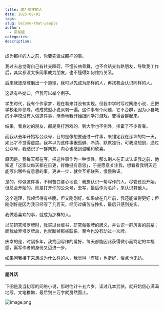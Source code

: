 ```yaml
---
title: 成为那样的人
date: 2025-08-01
tags: 
slug: become-that-people
author:
  - 梁某银
categories: 
description:
---
```

成为那样的人之前，你要先做成那样的事。

我过去总觉得自己有社交障碍，不懂长袖善舞，也不会结交各路朋友，导致我工作后，其实都没太多同事成为朋友，也不懂得如何维持关系。

后来我逐渐琢磨出一个道理，我可以先成为那样的人，再找机会认识同样的人。

这话有些拗口，但我可以举个例子。

学生时代，我有个作家梦，现在看来并没有实现。但我中学时写过网络小说，还把学校老师领导，改成微型小说讽刺一遍。这件事有个问题，它不合群，因为小县城的小学校没有人做这件事，渐渐地我开始跟同学打游戏，变得合群起来。

结果，我身边的朋友，都是臭打游戏的，到大学也不例外，挥霍了不少青春。

而我从去年开始写公众号，目的是像想要通过一件事，来锚定我在深圳的每一天，如此才不觉得虚度。我本以为这件事很孤僻、冷清、默默独行，可我没想到，通过公众号，我结识了一群网友，内心也感到温暖和欣喜。

原因是，我每天都在写，把这件事作为一种惯性，那么别人在正式认识我之前，他知道「这家伙每天都在日更，好像挺有意思」，于是愿意关注我，想看看我明天还能写出哪些有意思的事。更进一步，就会互相联系，慢慢熟识。

是的，你做这件事，不用苦口婆心地说：我想认识一帮写作的人，尽管还没开始，但总会开始的。而是打开你的公众号，去写，最后作为名片，来认识其他人。

这个道理，我领悟得有些晚，但又刚刚好。如果放在几年前，我还能做得更好；但刚刚好是因为我已经写了几百天，经历过痛苦与挣扎，最后只感到充实。

我做着喜欢的事，就成为那样的人。

以前研究塔罗牌时，我买过台版书，研究每张牌的牌义，并认识一群厉害的前辈；而我放弃塔罗牌后，也就断掉那些联系，至今也没有动过一次牌。

庆幸的是，时隔多年，我找回写作的爱好，每天都能因此获得微小而笃定的幸福感，离写作者的身份又迈进一步。

如果问我接下来想成为什么样的人，我觉得「有钱」也挺好，俗点也无妨。

---

#### 题外话

下图是我当初写的网络小说，那时估计十五六岁，读过几本武侠，就开始信心满满地写，文笔稚嫩，最后到三万字就戛然而止。

![image.png](https://img.liangmouyin.com/2025/08/b4d18a9c060a3e63bbfa7f3266ff80ba.png)
